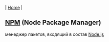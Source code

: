 | [Home](../README.md) |

## [NPM][8] (Node Package Manager)  
  менеджер пакетов, входящий в состав [Node.js][8.1]  

[8]: https://www.npmjs.com/ "NPM"
[8.1]: https://nodejs.org/en/ "Node.js"